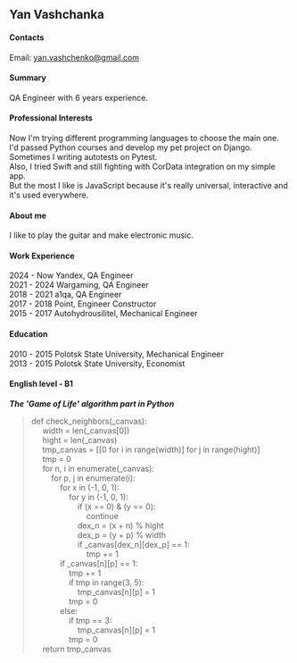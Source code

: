 ## Yan Vashchanka

#### Contacts

Email: yan.vashchenko@gmail.com

#### Summary

QA Engineer with 6 years experience.

#### Professional Interests

Now I'm trying different programming languages to choose the main one.  
I'd passed Python courses and develop my pet project on Django. Sometimes I writing autotests on Pytest.  
Also, I tried Swift and still fighting with CorData integration on my simple app.  
But the most I like is JavaScript because it's really universal, interactive and it's used everywhere.

#### About me

I like to play the guitar and make electronic music.

#### Work Experience

2024 - Now Yandex, QA Engineer  
2021 - 2024 Wargaming, QA Engineer  
2018 - 2021 a1qa, QA Engineer  
2017 - 2018 Point, Engineer Constructor  
2015 - 2017 Autohydrousilitel, Mechanical Engineer

#### Education

2010 - 2015 Polotsk State University, Mechanical Engineer  
2013 - 2015 Polotsk State University, Economist

#### English level - B1

***The 'Game of Life' algorithm part in Python***

> def check_neighbors(_canvas):  
&nbsp;&nbsp;&nbsp;&nbsp;    width = len(_canvas[0])  
&nbsp;&nbsp;&nbsp;&nbsp;    hight = len(_canvas)  
&nbsp;&nbsp;&nbsp;&nbsp;    tmp_canvas = [[0 for i in range(width)] for j in range(hight)]  
&nbsp;&nbsp;&nbsp;&nbsp;    tmp = 0  
&nbsp;&nbsp;&nbsp;&nbsp;   for n, i in enumerate(_canvas):  
&nbsp;&nbsp;&nbsp;&nbsp;&nbsp;&nbsp;&nbsp;&nbsp;        for p, j in enumerate(i):  
&nbsp;&nbsp;&nbsp;&nbsp;&nbsp;&nbsp;&nbsp;&nbsp;&nbsp;&nbsp;&nbsp;&nbsp;            for x in (-1, 0, 1):  
&nbsp;&nbsp;&nbsp;&nbsp;&nbsp;&nbsp;&nbsp;&nbsp;&nbsp;&nbsp;&nbsp;&nbsp;&nbsp;&nbsp;&nbsp;&nbsp;                for y in (-1, 0, 1):  
&nbsp;&nbsp;&nbsp;&nbsp;&nbsp;&nbsp;&nbsp;&nbsp;&nbsp;&nbsp;&nbsp;&nbsp;&nbsp;&nbsp;&nbsp;&nbsp;&nbsp;&nbsp;&nbsp;&nbsp;                    if (x == 0) & (y == 0):  
&nbsp;&nbsp;&nbsp;&nbsp;&nbsp;&nbsp;&nbsp;&nbsp;&nbsp;&nbsp;&nbsp;&nbsp;&nbsp;&nbsp;&nbsp;&nbsp;&nbsp;&nbsp;&nbsp;&nbsp;&nbsp;&nbsp;&nbsp;&nbsp;                        continue  
&nbsp;&nbsp;&nbsp;&nbsp;&nbsp;&nbsp;&nbsp;&nbsp;&nbsp;&nbsp;&nbsp;&nbsp;&nbsp;&nbsp;&nbsp;&nbsp;&nbsp;&nbsp;&nbsp;&nbsp;                    dex_n = (x + n) % hight  
&nbsp;&nbsp;&nbsp;&nbsp;&nbsp;&nbsp;&nbsp;&nbsp;&nbsp;&nbsp;&nbsp;&nbsp;&nbsp;&nbsp;&nbsp;&nbsp;&nbsp;&nbsp;&nbsp;&nbsp;                    dex_p = (y + p) % width  
&nbsp;&nbsp;&nbsp;&nbsp;&nbsp;&nbsp;&nbsp;&nbsp;&nbsp;&nbsp;&nbsp;&nbsp;&nbsp;&nbsp;&nbsp;&nbsp;&nbsp;&nbsp;&nbsp;&nbsp;                    if _canvas[dex_n][dex_p] == 1:  
&nbsp;&nbsp;&nbsp;&nbsp;&nbsp;&nbsp;&nbsp;&nbsp;&nbsp;&nbsp;&nbsp;&nbsp;&nbsp;&nbsp;&nbsp;&nbsp;&nbsp;&nbsp;&nbsp;&nbsp;&nbsp;&nbsp;&nbsp;&nbsp;                        tmp += 1  
&nbsp;&nbsp;&nbsp;&nbsp;&nbsp;&nbsp;&nbsp;&nbsp;&nbsp;&nbsp;&nbsp;&nbsp;            if _canvas[n][p] == 1:  
&nbsp;&nbsp;&nbsp;&nbsp;&nbsp;&nbsp;&nbsp;&nbsp;&nbsp;&nbsp;&nbsp;&nbsp;&nbsp;&nbsp;&nbsp;&nbsp;                tmp += 1  
&nbsp;&nbsp;&nbsp;&nbsp;&nbsp;&nbsp;&nbsp;&nbsp;&nbsp;&nbsp;&nbsp;&nbsp;&nbsp;&nbsp;&nbsp;&nbsp;                if tmp in range(3, 5):  
&nbsp;&nbsp;&nbsp;&nbsp;&nbsp;&nbsp;&nbsp;&nbsp;&nbsp;&nbsp;&nbsp;&nbsp;&nbsp;&nbsp;&nbsp;&nbsp;&nbsp;&nbsp;&nbsp;&nbsp;                    tmp_canvas[n][p] = 1  
&nbsp;&nbsp;&nbsp;&nbsp;&nbsp;&nbsp;&nbsp;&nbsp;&nbsp;&nbsp;&nbsp;&nbsp;&nbsp;&nbsp;&nbsp;&nbsp;                tmp = 0  
&nbsp;&nbsp;&nbsp;&nbsp;&nbsp;&nbsp;&nbsp;&nbsp;&nbsp;&nbsp;&nbsp;&nbsp;            else:  
&nbsp;&nbsp;&nbsp;&nbsp;&nbsp;&nbsp;&nbsp;&nbsp;&nbsp;&nbsp;&nbsp;&nbsp;&nbsp;&nbsp;&nbsp;&nbsp;                if tmp == 3:  
&nbsp;&nbsp;&nbsp;&nbsp;&nbsp;&nbsp;&nbsp;&nbsp;&nbsp;&nbsp;&nbsp;&nbsp;&nbsp;&nbsp;&nbsp;&nbsp;&nbsp;&nbsp;&nbsp;&nbsp;                    tmp_canvas[n][p] = 1  
&nbsp;&nbsp;&nbsp;&nbsp;&nbsp;&nbsp;&nbsp;&nbsp;&nbsp;&nbsp;&nbsp;&nbsp;&nbsp;&nbsp;&nbsp;&nbsp;                tmp = 0  
&nbsp;&nbsp;&nbsp;&nbsp;    return tmp_canvas  
